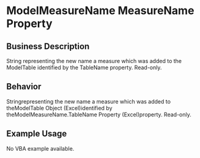 # ModelMeasureName MeasureName Property

## Business Description
String representing the new name a measure which was added to the ModelTable identified by the TableName property. Read-only.

## Behavior
Stringrepresenting the new name a measure which was added to theModelTable Object (Excel)identified by theModelMeasureName.TableName Property (Excel)property. Read-only.

## Example Usage
No VBA example available.